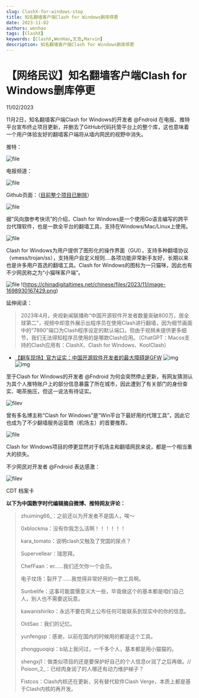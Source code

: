 ```yaml
---
slug: ClashX-for-windows-stop
title: 知名翻墙客户端Clash for Windows删库停更
date: 2023-11-02
authors: wenhao
tags: [ClashX]
keywords: [ClashX,WenHao,文浩,Marvin]
description: 知名翻墙客户端Clash for Windows删库停更
---
```


# 【网络民议】知名翻墙客户端Clash for Windows删库停更

11/02/2023

11月2日，知名翻墙客户端Clash for Windows的开发者 @Fndroid 在电报、推特平台宣布终止项目更新，并删去了GitHub代码托管平台上的整个库，这也意味着一个用户体验友好的翻墙客户端将从墙内网民的视野中消失。

推特：

![file](https://s2.loli.net/2023/11/03/f2yF7zCcI5t4iVq.png)

电报频道：

![file](https://s2.loli.net/2023/11/03/pSUJHoiZWNQCqzP.png)

Github页面：（[目前整个项目已删除](https://github.com/Fndroid/clash_for_windows_pkg)）

![file](https://s2.loli.net/2023/11/03/fvaBK4cgs8zS1UA.png)



<!-- truncate -->

据“风向旗参考快讯”的介绍，Clash for Windows是一个使用Go语言编写的跨平台代理软件，也是一款全平台的翻墙工具，支持在Windows/Mac/Linux上使用。

![file](https://s2.loli.net/2023/11/03/Y6Tw9KluiCHapmZ.png)

Clash for Windows为用户提供了图形化的操作界面（GUI），支持多种翻墙协议（vmess/trojan/ss），支持用户自定义规则….各项功能非常新手友好，长期以来也是许多用户首选的翻墙工具。Clash for Windows的图标为一只猫咪，因此也有不少网民称之为“小猫咪客户端”。

![file](https://s2.loli.net/2023/11/03/TqPKAfkjonWOQDM.png)
!(https://chinadigitaltimes.net/chinese/files/2023/11/image-1698930167429.png)

延伸阅读：

> 2023年4月，央视新闻联播称“中国开源软件开发者数量突破800万，居全球第二”，视频中却意外展示出程序员在使用Clash进行翻墙，因为细节画面中的“7890”端口为Clash程序设定的默认端口。但由于视频未提供更多细节，我们无法得知程序员使用的是哪款Clash应用。（ChatGPT：Macos支持的Clash应用有：ClashX、Clash for Windows、KoolClash）

- [【翻车现场】官方证实：中国开源软件开发者的最大障碍是GFW](https://fuwenhao.club)
  ![img](https://s2.loli.net/2023/11/03/SPacjhW5MVO4KEk.png)
  ![img](https://chinadigitaltimes.net/chinese/files/2023/04/image-1681815442173.png)

至于Clash for Windows的开发者 @Fndroid 为何会突然停止更新，有网友猜测认为其个人推特账户上的部分信息暴露了所在城市，因此遭到了有关部门的身份查实、喝茶施压，但这一说法有待证实。

![filev](https://s2.loli.net/2023/11/03/wBdrzct8xiTjC2X.png)

曾有多名博主称“Clash for Windows”是“Win平台下最好用的代理工具”，因此它也成为了不少翻墙服务运营商（机场主）的首要推荐。

![file](https://s2.loli.net/2023/11/03/D4Qj2aXR5bkqrcE.png)

Clash for Windows项目的停更显然对于机场主和翻墙网民来说，都是一个相当重大的损失。

不少网民对开发者 @Fndroid 表达感激：

![filev](https://s2.loli.net/2023/11/03/1Fb3SWIsRHofy7q.jpg)

CDT 档案卡

**以下为中国数字时代编辑摘自微博、推特网友评论：**

> zhuiming66_：之前还以为开发者不是国人，唉～
>
> 0xblockma：没有你我怎么活啊！！！！！！
>
> kara_tomato：说明clash又触及了党国的尿点？
>
> Supervellear：瑞思拜。
>
> ChefFaan：er……我们还欠你一个会员。
>
> 电子坟场：裂开了……我觉得非常好用的一款工具啊。
>
> Sunbelife：这事可能震慑意义大一些，毕竟做这个的基本都是咱们自己人，别人也不需要这玩意。
>
> kawanishiriko：永远不要在网上公布任何可能联系到现实中的你的信息。
>
> OldSao：我们的记忆。
>
> yunfengsp：感谢，以前在国内的时候用的都是这个工具。
>
> zhongguoqiqi：b站上我问过，一千多个人，基本都是用小猫猫的。
>
> shengxj1：做类似项目的还是要保护好自己的个人信息or润了之后再做。// Poison_2_：已经肉身润了的人哪还有动力维护梯子？
>
> Fistcos：Clash内核还在更新，另有替代软件Clash Verge，本质上都是基于Clash内核的再开发。